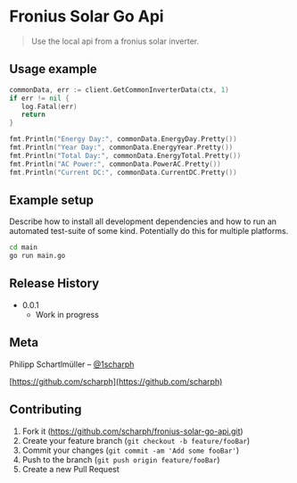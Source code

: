 # Fronius Solar Go Api
> Use the local api from a fronius solar inverter.

## Usage example

```go
commonData, err := client.GetCommonInverterData(ctx, 1)
if err != nil {
   log.Fatal(err)
   return
}

fmt.Println("Energy Day:", commonData.EnergyDay.Pretty())
fmt.Println("Year Day:", commonData.EnergyYear.Pretty())
fmt.Println("Total Day:", commonData.EnergyTotal.Pretty())
fmt.Println("AC Power:", commonData.PowerAC.Pretty())
fmt.Println("Current DC:", commonData.CurrentDC.Pretty())
```
## Example setup

Describe how to install all development dependencies and how to run an automated test-suite of some kind. Potentially do this for multiple platforms.

```sh
cd main
go run main.go
```

## Release History

* 0.0.1
    * Work in progress

## Meta

Philipp Schartlmüller – [@1scharph](https://twitter.com/1scharph)

[https://github.com/scharph](https://github.com/scharph)

## Contributing

1. Fork it (<https://github.com/scharph/fronius-solar-go-api.git>)
2. Create your feature branch (`git checkout -b feature/fooBar`)
3. Commit your changes (`git commit -am 'Add some fooBar'`)
4. Push to the branch (`git push origin feature/fooBar`)
5. Create a new Pull Request
